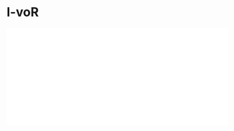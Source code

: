 # I-voR

<!--
<img align="left" alt="Our GitHub stats" src="https://github-readme-stats.vercel.app/api?username=I-voR&count_private=true&show_icons=true&title_color=ffffff&icon_color=bb2acf&text_color=daf7dc&bg_color=151515" alt="GitHub stats">
-->

![Metrics](https://github.com/I-voR/I-voR/blob/main/github-metrics.svg)
